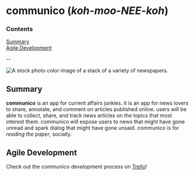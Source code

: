 # communico (_koh-moo-NEE-koh_)

### Contents
[Summary](#summary)  
[Agile Development](#agile)  

--

![A stock photo color image of a stack of a variety of newspapers.](https://lh3.googleusercontent.com/-nrQOdX8Qk_E/VfLj7Mgxy6I/AAAAAAAAB2E/3tx8Zb3gMD4/w2000-h1202/2015-09-11_OEM%252BLieferant.JPG)

## Summary <a id="summary"></a>
**communico** is an app for current affairs junkies. it is an app for news lovers to share, annotate, and comment on articles published online. users will be able to collect, share, and track news articles on the topics that most interest them. communico will expose users to news that might have gone unread and spark dialog that might have gone unsaid. communico is for _reading the paper_, socially.

## Agile Development <a id="agile"></a>
Check out the communico development process on <a href="https://trello.com/b/jaNDfv82" target="_blank">Trello</a>!